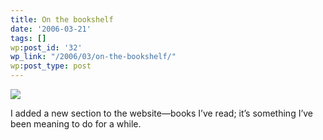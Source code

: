 ```yaml
---
title: On the bookshelf
date: '2006-03-21'
tags: []
wp:post_id: '32'
wp_link: "/2006/03/on-the-bookshelf/"
wp:post_type: post
---
```


  [ ![](http://static.flickr.com/56/116190958_8ebe3e57a6_m.jpg) ](http://www.flickr.com/photos/atomicworkshop/116190958/)

I added a new section to the website—books I’ve read; it’s something I’ve been meaning to do for a while.
